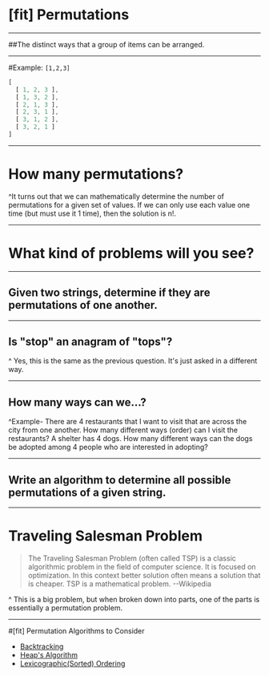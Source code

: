 # [fit] Permutations

---

##The distinct ways that a group of items can be arranged.

---

#Example: ```[1,2,3]```
```javascript
[
  [ 1, 2, 3 ],
  [ 1, 3, 2 ],
  [ 2, 1, 3 ],
  [ 2, 3, 1 ],
  [ 3, 1, 2 ],
  [ 3, 2, 1 ]
]
  ```

---

# How many permutations?

^It turns out that we can mathematically determine the number of permutations for a given set of values. If we can only use each value one time (but must use it 1 time), then the solution is n!.

---

# What kind of problems will you see?

---

## Given two strings, determine if they are permutations of one another.

---

## Is "stop" an anagram of "tops"?

^ Yes, this is the same as the previous question. It's just asked in a different way.

---

## How many ways can we...?

^Example- There are 4 restaurants that I want to visit that are across the city from one another. How many different ways (order) can I visit the restaurants?
A shelter has 4 dogs. How many different ways can the dogs be adopted among 4 people who are interested in adopting?

---

## Write an algorithm to determine all possible permutations of a given string.

---

# Traveling Salesman Problem
> The Traveling Salesman Problem (often called TSP) is a classic algorithmic problem in the field of computer science. It is focused on optimization. In this context better solution often means a solution that is cheaper. TSP is a mathematical problem.
--Wikipedia

^ This is a big problem, but when broken down into parts, one of the parts is essentially a permutation problem.

---

#[fit] Permutation Algorithms to Consider
- [Backtracking](https://www.youtube.com/watch?v=AfxHGNRtFac)
- [Heap's Algorithm](https://en.wikipedia.org/wiki/Heap%27s_algorithm)
- [Lexicographic(Sorted) Ordering](https://www.quora.com/How-would-you-explain-an-algorithm-that-generates-permutations-using-lexicographic-ordering)

